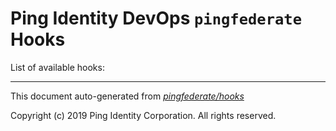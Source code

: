 
# Ping Identity DevOps `pingfederate` Hooks
List of available hooks:

---
This document auto-generated from _[pingfederate/hooks](https://github.com/pingidentity/pingidentity-docker-builds/blob/master/pingfederate/hooks)_

Copyright (c)  2019 Ping Identity Corporation. All rights reserved.
